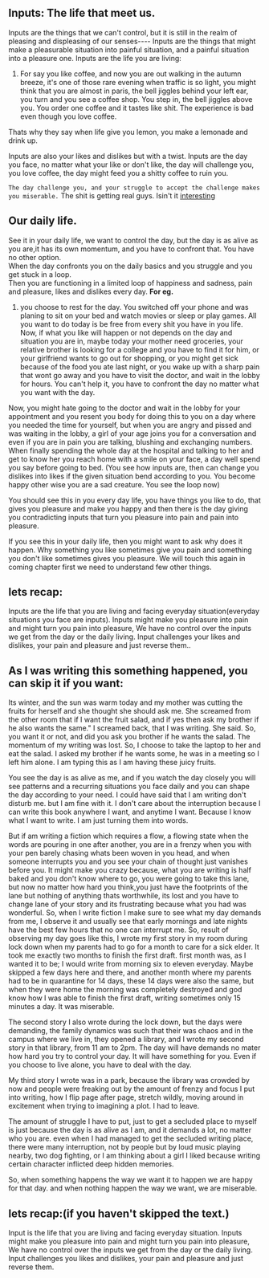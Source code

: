 ## Inputs: The life that meet us.
Inputs are the things that we can't control, but it is still in the realm of pleasing and displeasing of our senses---- Inputs are the things that might make a pleasurable situation into painful situation, and a painful situation into a pleasure one.
Inputs are the life you are living:
1. For say you like coffee, and now you are out walking in the autumn breeze, it's one of those rare evening when traffic is so light, you might think that you are almost in paris, the bell jiggles behind your left ear, you turn and you see a coffee shop. You step in, the bell jiggles above you. You order one coffee and it tastes like shit. The experience is bad even though you love coffee.

Thats why they say when life give you lemon, you make a lemonade and drink up.  

Inputs are also your likes and dislikes but with a twist. Inputs are the day you face, no matter what your like or don't like, the day will challenge you, you love coffee, the day might feed you a shitty coffee to ruin you.   

`The day challenge you, and your struggle to accept the challenge makes you miserable.` The shit is getting real guys. Isin't it [interesting](https://youtu.be/Ugpg8XruhVk?t=7)

## Our daily life.  
See it in your daily life, we want to control the day, but the day is as alive as you are,it has its own momentum, and you have to confront that. You have no other option.   
When the day confronts you on the daily basics and you struggle and you get stuck in a loop.   
 Then you are functioning in a limited loop of happiness and sadness, pain and pleasure, likes and dislikes every day.
 **For eg.**  
1. you choose to rest for the day. You switched off your phone and was planing to sit on your bed and watch movies or sleep or play games. All you want to do today is be free from every shit you have in you life. Now, if what you like will happen or not depends on the day and situation you are in, maybe today your mother need groceries, your relative brother is looking for a college and you have to find it for him, or your girlfriend wants to go out for shopping, or you might get sick because of the food you ate last night, or you wake up with a sharp pain that wont go away and you have to visit the doctor, and wait in the lobby for hours. You can't help it, you have to confront the day no matter what you want with the day.

Now, you might hate going to the doctor and wait in the lobby for your appointment and you resent you body for doing this to you on a day where you needed the time for yourself, but when you are angry and pissed and was waiting in the lobby, a girl of your age joins you for a conversation and even if you are in pain you are talking, blushing and exchanging numbers. When finally spending the whole day at the hospital and talking to her and get to know her you reach home with a smile on your face, a day well spend you say before going to bed. (You see how inputs are, then can change you dislikes into likes if the given situation bend according to you. You become happy other wise you are a sad creature. You see the loop now)  

You should see this in you every day life, you have things you like to do, that gives you pleasure and make you happy and then there is the day giving you contradicting inputs that turn you pleasure into pain and pain into pleasure.

If you see this in your daily life, then you might want to ask why does it happen. Why something you like sometimes give you pain and something you don't like sometimes gives you pleasure. We will touch this again in coming chapter first we need to understand few other things.

## lets recap:
Inputs are the life that you are living and facing everyday situation(everyday situations you face are inputs). 
Inputs might make you pleasure into pain and might turn you pain into pleasure, We have no control over the inputs we get from the day or the daily living.
Input challenges your likes and dislikes, your pain and pleasure and just reverse them..



 ## As I was writing this something happened, you can skip it if you want:
 
  Its winter, and the sun was warm today and my mother was cutting the fruits for herself and she thought she should ask me. She screamed from the other room that if I want the fruit salad, and if yes then ask my brother if he also wants the same."
 I screamed back, that I was writing.
 She said. So, you want it or not, and did you ask you brother if he wants the salad.
 The momentum of my writing was lost. So, I choose to take the laptop to her and eat the salad. I asked my brother if he wants some, he was in a meeting so I left him alone. I am typing this as I am having these juicy fruits.

 You see the day is as alive as me, and if you watch the day closely you will see patterns and a recurring situations you face daily and you can shape the day according to your need.
 I could have said that I am writing don't disturb me. but I am fine with it. I don't care about the interruption because I can write this book anywhere I want, and anytime I want. Because I know what I want to write. I am just turning them into words.
 
But if am writing a fiction which requires a flow, a flowing state when the words are pouring in one after another, you are in a frenzy when you with your pen barely chasing whats been woven in you head, and when someone interrupts you and you see your chain of thought just vanishes before you. It might make you crazy because, what you are writing is half baked and you don't know where to go, you were going to take this lane, but now no matter how hard you think,you just have the footprints of the lane but nothing of anything thats worthwhile, its lost and you have to change lane of your story and its frustrating because what you had was wonderful. So, when I write fiction I make sure to see what my day demands from me, I observe it and usually see that early mornings and late nights have the best few hours that no one can interrupt me.
 So, result of observing my day goes like this, I wrote my first story in my room during lock down when my parents had to go for a month to care for a sick elder. It took me exactly two months to finish the first draft. first month was, as I wanted it to be; I would write from morning six to eleven everyday. Maybe skipped a few days here and there, and another month where my parents had to be in quarantine for 14 days, these 14 days were also the same, but when they were home the morning was completely destroyed and god know how I was able to finish the first draft, writing sometimes only 15 minutes a day. It was miserable.

The second story I also wrote during the lock down, but the days were demanding, the family dynamics was such that their was chaos and in the campus where we live in, they opened a library, and I wrote my second story in that library, from 11 am to 2pm. The day will have demands no mater how hard you try to control your day. It will have something for you. Even if you choose to live alone, you have to deal with the day.

My third story I wrote was in a park, because the library was crowded by now and people were freaking out by the amount of frenzy and focus I put into writing, how I flip page after page, stretch wildly, moving around in excitement when trying to imagining a plot. I had to leave.

The amount of struggle I have to put, just to get a secluded place to myself is just because the day is as alive as I am, and it demands a lot, no matter who you are. even when I had managed to get the secluded writing place, there were many interruption, not by people but by loud music playing nearby, two dog fighting, or I am thinking about a girl I liked because writing certain character inflicted deep hidden memories.

So, when something happens the way we want it to happen we are happy for that day. and when nothing happen the way we want, we are miserable.

## lets recap:(if you haven't skipped the text.)
Input is the life that you are living and facing everyday situation. 
Inputs might make you pleasure into pain and might turn you pain into pleasure, We have no control over the inputs we get from the day or the daily living.
Input challenges you likes and dislikes, your pain and pleasure and just reverse them.
